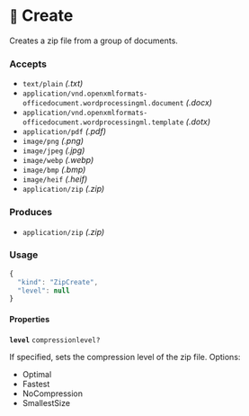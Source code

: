 # <small>:nut_and_bolt:</small> Create

Creates a zip file from a group of documents.

### Accepts

  - `text/plain` _(.txt)_
  - `application/vnd.openxmlformats-officedocument.wordprocessingml.document` _(.docx)_
  - `application/vnd.openxmlformats-officedocument.wordprocessingml.template` _(.dotx)_
  - `application/pdf` _(.pdf)_
  - `image/png` _(.png)_
  - `image/jpeg` _(.jpg)_
  - `image/webp` _(.webp)_
  - `image/bmp` _(.bmp)_
  - `image/heif` _(.heif)_
  - `application/zip` _(.zip)_

### Produces

  - `application/zip` _(.zip)_

### Usage

```js
{
  "kind": "ZipCreate",
  "level": null
}
```
#### Properties

**`level`**  `compressionlevel?`

If specified, sets the compression level of the zip file. Options:
  
  - Optimal
  - Fastest
  - NoCompression
  - SmallestSize


